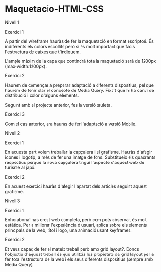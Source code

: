 # Maquetacio-HTML-CSS

Nivell 1

Exercici 1

A partir del wireframe hauràs de fer la maquetació en format escriptori. És indiferents els colors escollits però si és molt important que facis l'estructura de caixes que t'indiquem.

L'ample màxim de la capa que contindrà tota la maquetació serà de 1200px (max-width:1200px).

Exercici 2

Haurem de començar a preparar adaptació a diferents dispositius, pel que haurem de tenir clar el concepte de Media Query. Fixa't que hi ha canvi de distribució i color d'alguns elements.

Seguint amb el projecte anterior, fes la versió tauleta.

Exercici 3

Com el cas anterior, ara hauràs de fer l'adaptació a versió Mobile.

Nivell 2

Exercici 1

En aquesta part volem treballar la capçalera i el grafisme. Hauràs d'afegir icones i logotip, a més de fer una imatge de fons. Substitueix els quadrants respectius perquè la nova capçalera tingui l'aspecte d'aquest web de turisme al japó.

Exercici 2

En aquest exercici hauràs d'afegir l'apartat dels articles seguint aquest grafisme.

Nivell 3

Exercici 1

Enhorabona! has creat web completa, però com pots observar, és molt estàtica. Per a millorar l'experiència d'usuari, aplica sobre els elements principals de la web, títol i logo, una animació usant keyframes.

Exercici 2

Et veus capaç de fer el mateix treball però amb grid layout?. Doncs l'objectiu d'aquest treball és que utilitzis les propietats de grid layout per a fer tota l'estructura de la web i els seus diferents dispositius (sempre amb Media Query).
